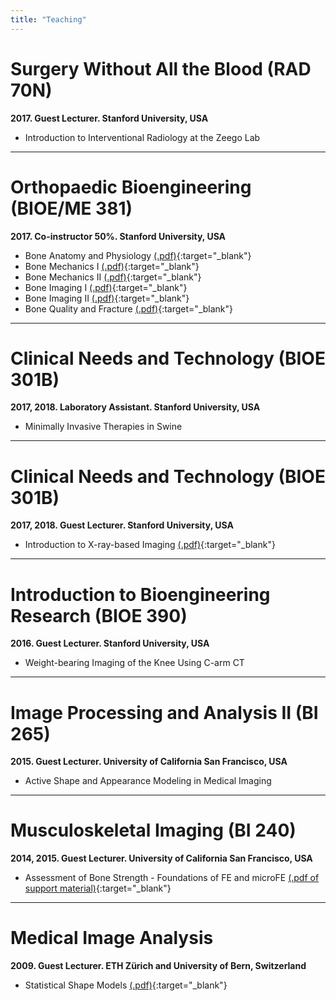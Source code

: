 ```yaml
--- 
title: "Teaching"
---
```


# Surgery Without All the Blood (RAD 70N) 
**2017. Guest Lecturer. Stanford University, USA**   

* Introduction to Interventional Radiology at the Zeego Lab   


---



# Orthopaedic Bioengineering (BIOE/ME 381) 
**2017. Co-instructor 50%. Stanford University, USA**

* Bone Anatomy and Physiology [(.pdf)](attachments/BIOE381_1.pdf){:target="_blank"}   
* Bone Mechanics I [(.pdf)](attachments/BIOE381_2.pdf){:target="_blank"}   
* Bone Mechanics II [(.pdf)](attachments/BIOE381_3.pdf){:target="_blank"}    
* Bone Imaging I [(.pdf)](attachments/BIOE381_4.pdf){:target="_blank"}    
* Bone Imaging II [(.pdf)](attachments/BIOE381_5.pdf){:target="_blank"}    
* Bone Quality and Fracture [(.pdf)](attachments/BIOE381_6.pdf){:target="_blank"}


---


# Clinical Needs and Technology (BIOE 301B)
**2017, 2018. Laboratory Assistant. Stanford University, USA**

* Minimally Invasive Therapies in Swine

---


# Clinical Needs and Technology (BIOE 301B)
**2017, 2018. Guest Lecturer. Stanford University, USA**

* Introduction to X-ray-based Imaging [(.pdf)](attachments/BIO301B.pdf){:target="_blank"} 

---


# Introduction to Bioengineering Research (BIOE 390)
**2016. Guest Lecturer. Stanford University, USA**

* Weight-bearing Imaging of the Knee Using C-arm CT

---


# Image Processing and Analysis II (BI 265)
**2015.	Guest Lecturer. University of California San Francisco, USA**

* Active Shape and Appearance Modeling in Medical Imaging

---


# Musculoskeletal Imaging (BI 240)
**2014, 2015. Guest Lecturer. University of California San Francisco, USA**

* Assessment of Bone Strength - Foundations of FE and microFE [(.pdf of support material)](attachments/BIO301B.pdf){:target="_blank"}

---


# Medical Image Analysis
**2009. Guest Lecturer. ETH Zürich and University of Bern, Switzerland**  

* Statistical Shape Models [(.pdf)](attachments/SSM.pdf){:target="_blank"}

